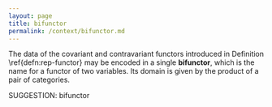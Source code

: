 ```yaml
---
layout: page
title: bifunctor
permalink: /context/bifunctor.md
---
```

The data of the covariant and contravariant functors introduced in Definition \ref{defn:rep-functor} may be encoded in a single **bifunctor**, which is the name for a functor of two variables. Its domain is given by the product of a pair of categories.

SUGGESTION: bifunctor